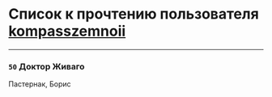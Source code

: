 # Список к прочтению пользователя [kompasszemnoii](http://twitter.com/kompasszemnoii)
---

### `50` Доктор Живаго
Пастернак, Борис


